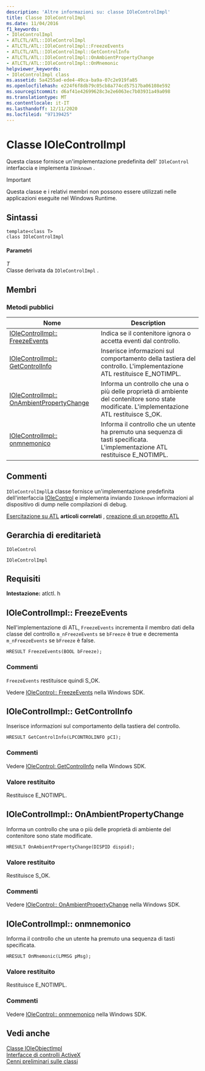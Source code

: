 ```yaml
---
description: 'Altre informazioni su: classe IOleControlImpl'
title: Classe IOleControlImpl
ms.date: 11/04/2016
f1_keywords:
- IOleControlImpl
- ATLCTL/ATL::IOleControlImpl
- ATLCTL/ATL::IOleControlImpl::FreezeEvents
- ATLCTL/ATL::IOleControlImpl::GetControlInfo
- ATLCTL/ATL::IOleControlImpl::OnAmbientPropertyChange
- ATLCTL/ATL::IOleControlImpl::OnMnemonic
helpviewer_keywords:
- IOleControlImpl class
ms.assetid: 5a4255ad-ede4-49ca-ba9a-07c2e919fa85
ms.openlocfilehash: e224f6f8db79c05cb8a774cd57517ba06108e592
ms.sourcegitcommit: d6af41e42699628c3e2e6063ec7b03931a49a098
ms.translationtype: MT
ms.contentlocale: it-IT
ms.lasthandoff: 12/11/2020
ms.locfileid: "97139425"
---
```

# <a name="iolecontrolimpl-class"></a>Classe IOleControlImpl

Questa classe fornisce un'implementazione predefinita dell' `IOleControl` interfaccia e implementa `IUnknown` .

> [!IMPORTANT]
> Questa classe e i relativi membri non possono essere utilizzati nelle applicazioni eseguite nel Windows Runtime.

## <a name="syntax"></a>Sintassi

```
template<class T>
class IOleControlImpl
```

#### <a name="parameters"></a>Parametri

*T*<br/>
Classe derivata da `IOleControlImpl` .

## <a name="members"></a>Membri

### <a name="public-methods"></a>Metodi pubblici

|Nome|Description|
|----------|-----------------|
|[IOleControlImpl:: FreezeEvents](#freezeevents)|Indica se il contenitore ignora o accetta eventi dal controllo.|
|[IOleControlImpl:: GetControlInfo](#getcontrolinfo)|Inserisce informazioni sul comportamento della tastiera del controllo. L'implementazione ATL restituisce E_NOTIMPL.|
|[IOleControlImpl:: OnAmbientPropertyChange](#onambientpropertychange)|Informa un controllo che una o più delle proprietà di ambiente del contenitore sono state modificate. L'implementazione ATL restituisce S_OK.|
|[IOleControlImpl:: onmnemonico](#onmnemonic)|Informa il controllo che un utente ha premuto una sequenza di tasti specificata. L'implementazione ATL restituisce E_NOTIMPL.|

## <a name="remarks"></a>Commenti

`IOleControlImpl`La classe fornisce un'implementazione predefinita dell'interfaccia [IOleControl](/windows/win32/api/ocidl/nn-ocidl-iolecontrol) e implementa inviando `IUnknown` informazioni al dispositivo di dump nelle compilazioni di debug.

[Esercitazione su ATL](../../atl/active-template-library-atl-tutorial.md) **articoli correlati** , [creazione di un progetto ATL](../../atl/reference/creating-an-atl-project.md)

## <a name="inheritance-hierarchy"></a>Gerarchia di ereditarietà

`IOleControl`

`IOleControlImpl`

## <a name="requirements"></a>Requisiti

**Intestazione:** atlctl. h

## <a name="iolecontrolimplfreezeevents"></a><a name="freezeevents"></a> IOleControlImpl:: FreezeEvents

Nell'implementazione di ATL, `FreezeEvents` incrementa il membro dati della classe del controllo `m_nFreezeEvents` se `bFreeze` è true e decrementa `m_nFreezeEvents` se `bFreeze` è false.

```
HRESULT FreezeEvents(BOOL bFreeze);
```

### <a name="remarks"></a>Commenti

`FreezeEvents` restituisce quindi S_OK.

Vedere [IOleControl:: FreezeEvents](/windows/win32/api/ocidl/nf-ocidl-iolecontrol-freezeevents) nella Windows SDK.

## <a name="iolecontrolimplgetcontrolinfo"></a><a name="getcontrolinfo"></a> IOleControlImpl:: GetControlInfo

Inserisce informazioni sul comportamento della tastiera del controllo.

```
HRESULT GetControlInfo(LPCONTROLINFO pCI);
```

### <a name="remarks"></a>Commenti

Vedere [IOleControl: GetControlInfo](/windows/win32/api/ocidl/nf-ocidl-iolecontrol-getcontrolinfo) nella Windows SDK.

### <a name="return-value"></a>Valore restituito

Restituisce E_NOTIMPL.

## <a name="iolecontrolimplonambientpropertychange"></a><a name="onambientpropertychange"></a> IOleControlImpl:: OnAmbientPropertyChange

Informa un controllo che una o più delle proprietà di ambiente del contenitore sono state modificate.

```
HRESULT OnAmbientPropertyChange(DISPID dispid);
```

### <a name="return-value"></a>Valore restituito

Restituisce S_OK.

### <a name="remarks"></a>Commenti

Vedere [IOleControl:: OnAmbientPropertyChange](/windows/win32/api/ocidl/nf-ocidl-iolecontrol-onambientpropertychange) nella Windows SDK.

## <a name="iolecontrolimplonmnemonic"></a><a name="onmnemonic"></a> IOleControlImpl:: onmnemonico

Informa il controllo che un utente ha premuto una sequenza di tasti specificata.

```
HRESULT OnMnemonic(LPMSG pMsg);
```

### <a name="return-value"></a>Valore restituito

Restituisce E_NOTIMPL.

### <a name="remarks"></a>Commenti

Vedere [IOleControl:: onmnemonico](/windows/win32/api/ocidl/nf-ocidl-iolecontrol-onmnemonic) nella Windows SDK.

## <a name="see-also"></a>Vedi anche

[Classe IOleObjectImpl](../../atl/reference/ioleobjectimpl-class.md)<br/>
[Interfacce di controlli ActiveX](/windows/win32/com/activex-controls-interfaces)<br/>
[Cenni preliminari sulle classi](../../atl/atl-class-overview.md)
